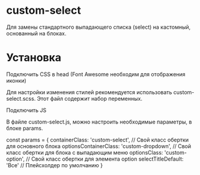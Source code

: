 # custom-select
Для замены стандартного выпадающего списка (select) на кастомный, основанный на блоках. 

# Установка

Подключить CSS в head (Font Awesome необходим для отображения иконки)
<link rel="stylesheet" href="https://stackpath.bootstrapcdn.com/font-awesome/4.7.0/css/font-awesome.min.css">
<link rel="stylesheet" href="./custom-select.css">

Для настройки изменения стилей рекомендуется использовать custom-select.scss. Этот файл содержит набор переменных.

Подключить JS
<script src="./custom-select.js"></script>

В файле custom-select.js, можно настроить необходимые параметры, в блоке params.

const params = {
	containerClass: 'custom-select', // Свой класс обертки для основного блока
	optionsContainerClass: 'custom-dropdown', // Свой класс обертки для блока с выпадающим меню
	optionsClass: 'custom-option', // Свой класс обертки для элемента option
	selectTitleDefault: 'Все' // Плейсхолдер по умолчанию
}
